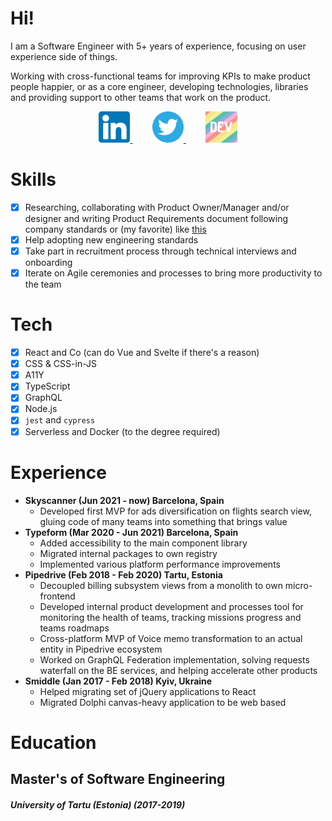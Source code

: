 # Hi!

I am a Software Engineer with 5+ years of experience, focusing on user experience side of things.

Working with cross-functional teams for improving KPIs to make product people happier, or as a core engineer, developing technologies, libraries and providing support to other teams that work on the product.

<p align="center">
  <a href="https://www.linkedin.com/in/lexswed/">
    <img src="static/linkedin.png" height="50px" alt="LinkedIn profile" />
  </a>
  &nbsp &nbsp &nbsp &nbsp
  <a href="https://twitter.com/lexswed">
    <img src="static/twitter.svg" height="50px" alt="Twitter profile" />
  </a>
  &nbsp &nbsp &nbsp &nbsp
  <a href="https://dev.to/lexswed">
    <img src="static/dev-rainbow.svg" height="50px" alt="dev.to profile" />
  </a>
</p>

# Skills

- [x] Researching, collaborating with Product Owner/Manager and/or designer and writing Product Requirements document following company standards or (my favorite) like [this](https://www.vindhyac.com/posts/best-prd-templates-from-companies-we-adore/)
- [x] Help adopting new engineering standards
- [x] Take part in recruitment process through technical interviews and onboarding
- [x] Iterate on Agile ceremonies and processes to bring more productivity to the team

# Tech

- [x] React and Co (can do Vue and Svelte if there's a reason)
- [x] CSS & CSS-in-JS
- [x] A11Y
- [x] TypeScript
- [x] GraphQL
- [x] Node.js
- [x] `jest` and `cypress`
- [x] Serverless and Docker (to the degree required)

# Experience

- **Skyscanner (Jun 2021 - now) Barcelona, Spain**
  - Developed first MVP for ads diversification on flights search view, gluing code of many teams into something that brings value
- **Typeform (Mar 2020 - Jun 2021) Barcelona, Spain**
  - Added accessibility to the main component library
  - Migrated internal packages to own registry
  - Implemented various platform performance improvements
- **Pipedrive (Feb 2018 - Feb 2020) Tartu, Estonia**
  - Decoupled billing subsystem views from a monolith to own micro-frontend
  - Developed internal product development and processes tool for monitoring the health of teams, tracking missions progress and teams roadmaps
  - Cross-platform MVP of Voice memo transformation to an actual entity in Pipedrive ecosystem
  - Worked on GraphQL Federation implementation, solving requests waterfall on the BE services, and helping accelerate other products
- **Smiddle (Jan 2017 - Feb 2018) Kyiv, Ukraine**
  - Helped migrating set of jQuery applications to React
  - Migrated Dolphi canvas-heavy application to be web based


# Education

## Master's of Software Engineering

##### University of Tartu (Estonia) (2017-2019)
